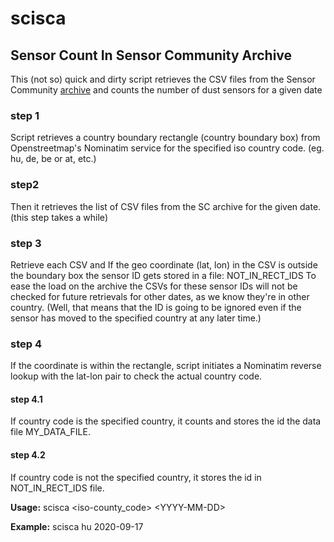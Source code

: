 # scisca


## Sensor Count In Sensor Community Archive

This (not so) quick and dirty script retrieves the CSV files from the Sensor Community [archive](http://archive.sensor.community) and counts the number of dust sensors for a given date

### step 1
Script retrieves a country boundary rectangle (country boundary box) from Openstreetmap's Nominatim service for the specified iso country code. (eg. hu, de, be or at, etc.)
### step2 
Then it retrieves the list of CSV files from the SC archive for the given date. (this step takes a while)
### step 3
Retrieve each CSV and If the geo coordinate (lat, lon) in the CSV is outside the boundary box the sensor ID gets stored in a file: NOT_IN_RECT_IDS
To ease the load on the archive the CSVs for these sensor IDs will not be checked for future retrievals for other dates, as we know they're in other country.
(Well, that means that the ID is going to be ignored even if the sensor has moved to the specified country at any later time.)   
### step 4
If the coordinate is within the rectangle, script initiates a Nominatim reverse lookup with the lat-lon pair to check the actual country code.
#### step 4.1
If country code is the specified country, it counts and stores the id the data file MY_DATA_FILE.
#### step 4.2
  If country code is not the specified country, it stores the id in NOT_IN_RECT_IDS file.


  __Usage:__ scisca \<iso-county_code\> \<YYYY-MM-DD\>


  __Example:__ scisca hu 2020-09-17
